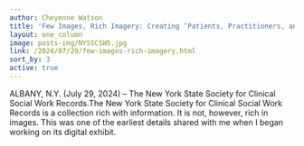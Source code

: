 ```yaml
---
author: Cheyenne Watson
title: 'Few Images, Rich Imagery: Creating ‘Patients, Practitioners, and Passing Legislation’'
layout: one_column
image: posts-img/NYSSCSW5.jpg
link: /2024/07/29/few-images-rich-imagery.html
sort_by: 3
active: true
---
```


ALBANY, N.Y. (July 29, 2024) – The New York State Society for Clinical Social Work Records.The New York State Society for Clinical Social Work Records is a collection rich with information. It is not, however, rich in images. This was one of the earliest details shared with me when I began working on its digital exhibit.